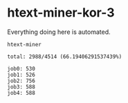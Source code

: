 # htext-miner-kor-3

Everything doing here is automated.

```
htext-miner

total: 2988/4514 (66.19406291537439%)

job0: 530
job1: 526
job2: 756
job3: 588
job4: 588
```